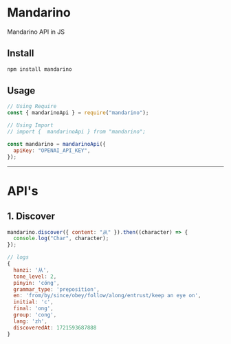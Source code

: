 # Mandarino

Mandarino API in JS

## Install

```bash
npm install mandarino
```

## Usage

```javascript
// Using Require
const { mandarinoApi } = require("mandarino");

// Using Import
// import {  mandarinoApi } from "mandarino";

const mandarino = mandarinoApi({
  apiKey: "OPENAI_API_KEY",
});
```

---

# API's

## 1. Discover

```javascript
mandarino.discover({ content: "从" }).then((character) => {
  console.log("Char", character);
});

// logs
{
  hanzi: '从',
  tone_level: 2,
  pinyin: 'cóng',
  grammar_type: 'preposition',
  en: 'from/by/since/obey/follow/along/entrust/keep an eye on',
  initial: 'c',
  final: 'ong',
  group: 'cong',
  lang: 'zh',
  discoveredAt: 1721593687888
}
```
